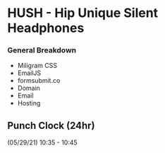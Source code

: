 # HUSH - Hip Unique Silent Headphones
### General Breakdown
- Miligram CSS
- EmailJS
- formsubmit.co
- Domain
- Email
- Hosting


## Punch Clock (24hr)
(05/29/21)
    10:35 - 10:45